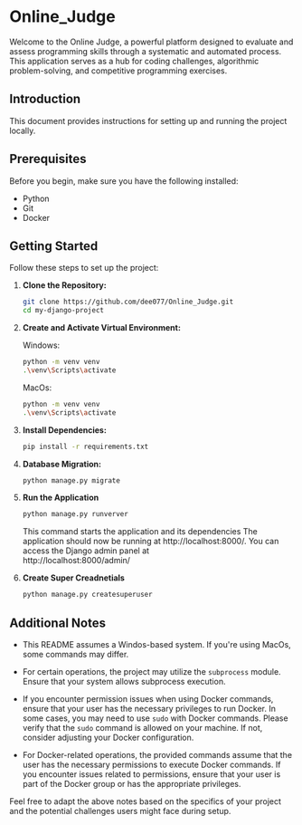 # Online_Judge

Welcome to the Online Judge, a powerful platform designed to evaluate and assess programming skills through a systematic and automated process. This application serves as a hub for coding challenges, algorithmic problem-solving, and competitive programming exercises.

## Introduction

This document provides instructions for setting up and running the project locally.

## Prerequisites

Before you begin, make sure you have the following installed:

- Python
- Git
- Docker

## Getting Started

Follow these steps to set up the project:

1. **Clone the Repository:**

   ```bash
   git clone https://github.com/dee077/Online_Judge.git
   cd my-django-project
   ```

2. **Create and Activate Virtual Environment:**

    Windows:
    ```bash
    python -m venv venv
    .\venv\Scripts\activate
    ```

    MacOs:  
    ```bash
    python -m venv venv
    .\venv\Scripts\activate  
    ```

3. **Install Dependencies:**
    
    ```bash
    pip install -r requirements.txt
    ```

5. **Database Migration:**
    
    ```bash
    python manage.py migrate
    ```

6. **Run the Application**

    ```bash
    python manage.py runverver
    ```
    This command starts the application and its dependencies
    The application should now be running at http://localhost:8000/. You can access the Django admin panel at    
    http://localhost:8000/admin/

7. **Create Super Creadnetials**
    
    ```bash
    python manage.py createsuperuser
    ```

## Additional Notes

- This README assumes a Windos-based system. If you're using MacOs, some commands may differ.

- For certain operations, the project may utilize the `subprocess` module. Ensure that your system allows subprocess execution.

- If you encounter permission issues when using Docker commands, ensure that your user has the necessary privileges to run Docker. In some cases, you may need to use `sudo` with Docker commands. Please verify that the `sudo` command is allowed on your machine. If not, consider adjusting your Docker configuration.

- For Docker-related operations, the provided commands assume that the user has the necessary permissions to execute Docker commands. If you encounter issues related to permissions, ensure that your user is part of the Docker group or has the appropriate privileges.

Feel free to adapt the above notes based on the specifics of your project and the potential challenges users might face during setup.